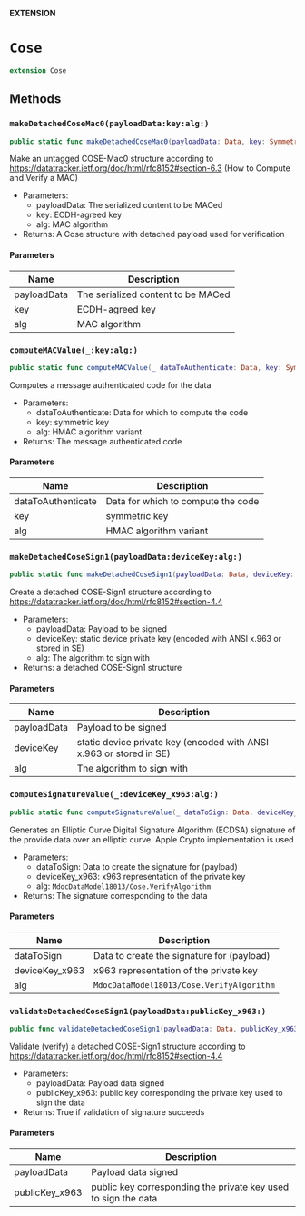 **EXTENSION**

# `Cose`
```swift
extension Cose
```

## Methods
### `makeDetachedCoseMac0(payloadData:key:alg:)`

```swift
public static func makeDetachedCoseMac0(payloadData: Data, key: SymmetricKey, alg: Cose.MacAlgorithm) -> Cose
```

Make an untagged COSE-Mac0 structure according to https://datatracker.ietf.org/doc/html/rfc8152#section-6.3 (How to Compute and Verify a MAC)
- Parameters:
  - payloadData: The serialized content to be MACed
  - key: ECDH-agreed key
  - alg: MAC algorithm
- Returns: A Cose structure with detached payload used for verification

#### Parameters

| Name | Description |
| ---- | ----------- |
| payloadData | The serialized content to be MACed |
| key | ECDH-agreed key |
| alg | MAC algorithm |

### `computeMACValue(_:key:alg:)`

```swift
public static func computeMACValue(_ dataToAuthenticate: Data, key: SymmetricKey, alg: Cose.MacAlgorithm) -> Data
```

Computes a message authenticated code for the data
- Parameters:
  - dataToAuthenticate: Data for which to compute the code
  - key: symmetric key
  - alg: HMAC algorithm variant
- Returns: The message authenticated code

#### Parameters

| Name | Description |
| ---- | ----------- |
| dataToAuthenticate | Data for which to compute the code |
| key | symmetric key |
| alg | HMAC algorithm variant |

### `makeDetachedCoseSign1(payloadData:deviceKey:alg:)`

```swift
public static func makeDetachedCoseSign1(payloadData: Data, deviceKey: CoseKeyPrivate, alg: Cose.VerifyAlgorithm) throws-> Cose
```

Create a detached COSE-Sign1 structure according to https://datatracker.ietf.org/doc/html/rfc8152#section-4.4
- Parameters:
  - payloadData: Payload to be signed
  - deviceKey: static device private key (encoded with ANSI x.963 or stored in SE)
  - alg: The algorithm to sign with
- Returns: a detached COSE-Sign1 structure

#### Parameters

| Name | Description |
| ---- | ----------- |
| payloadData | Payload to be signed |
| deviceKey | static device private key (encoded with ANSI x.963 or stored in SE) |
| alg | The algorithm to sign with |

### `computeSignatureValue(_:deviceKey_x963:alg:)`

```swift
public static func computeSignatureValue(_ dataToSign: Data, deviceKey_x963: Data, alg: Cose.VerifyAlgorithm) throws -> Data
```

Generates an Elliptic Curve Digital Signature Algorithm (ECDSA) signature of the provide data over an elliptic curve. Apple Crypto implementation is used
- Parameters:
  - dataToSign: Data to create the signature for (payload)
  - deviceKey_x963: x963 representation of the private key
  - alg: ``MdocDataModel18013/Cose.VerifyAlgorithm``
- Returns: The signature corresponding to the data

#### Parameters

| Name | Description |
| ---- | ----------- |
| dataToSign | Data to create the signature for (payload) |
| deviceKey_x963 | x963 representation of the private key |
| alg | `MdocDataModel18013/Cose.VerifyAlgorithm` |

### `validateDetachedCoseSign1(payloadData:publicKey_x963:)`

```swift
public func validateDetachedCoseSign1(payloadData: Data, publicKey_x963: Data) throws -> Bool
```

Validate (verify) a detached COSE-Sign1 structure according to https://datatracker.ietf.org/doc/html/rfc8152#section-4.4
- Parameters:
  - payloadData: Payload data signed
  - publicKey_x963: public key corresponding the private key used to sign the data
- Returns: True if validation of signature succeeds

#### Parameters

| Name | Description |
| ---- | ----------- |
| payloadData | Payload data signed |
| publicKey_x963 | public key corresponding the private key used to sign the data |